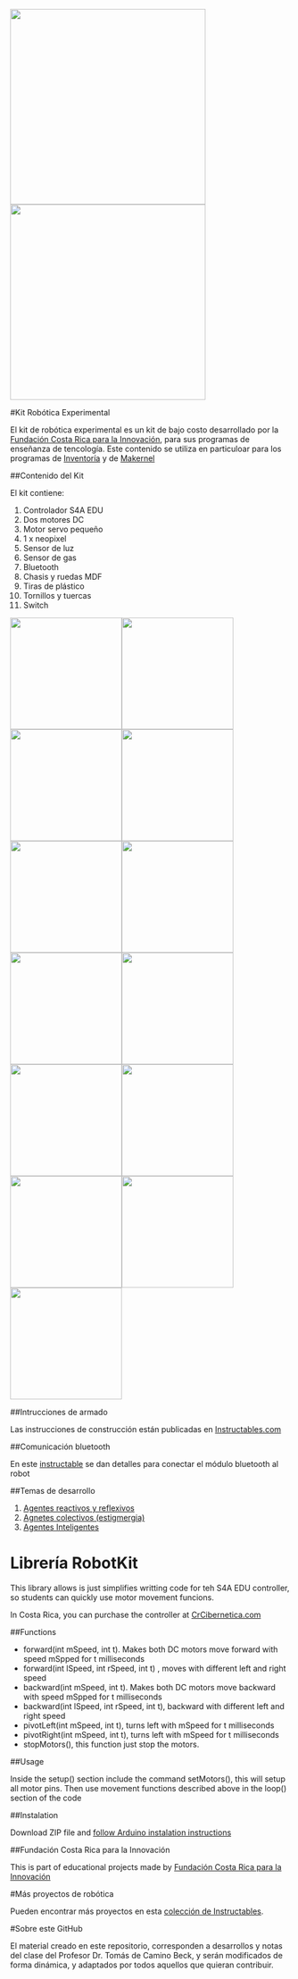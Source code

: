 <img src="https://github.com/tomasdecamino/Kit-Robotica-Experimental/blob/master/DSC_1220.jpg" width="350"><img src="https://github.com/tomasdecamino/Kit-Robotica-Experimental/blob/master/DSC_1222.jpg" width="350">

#Kit Robótica Experimental

El kit de robótica experimental es un kit de bajo costo desarrollado por la [Fundación Costa Rica para la Innovación](http://funcostarica.org/), para sus programas de enseñanza de tencología.  Este contenido se utiliza en particuloar para los programas de [Inventoría](https://www.facebook.com/inventoria/) y de [Makernel](https://www.facebook.com/MaKernel-121047394904445/)

##Contenido del Kit

El kit contiene:

1. Controlador S4A EDU
2. Dos motores DC
3. Motor servo pequeño
4. 1 x neopixel
5. Sensor de luz
6. Sensor de gas
7. Bluetooth
8. Chasis y ruedas MDF
9. Tiras de plástico
10. Tornillos y tuercas
11. Switch 

<img src="https://github.com/tomasdecamino/Kit-Robotica-Experimental/blob/master/Componentes_Images/BT.JPG" width="200"><img src="https://github.com/tomasdecamino/Kit-Robotica-Experimental/blob/master/Componentes_Images/BT.JPG" width="200"><img src="https://github.com/tomasdecamino/Kit-Robotica-Experimental/blob/master/Componentes_Images/BT.JPG" width="200"><img src="https://github.com/tomasdecamino/Kit-Robotica-Experimental/blob/master/DSC_1220.jpg" width="200"><img src="https://github.com/tomasdecamino/Kit-Robotica-Experimental/blob/master/Componentes_Images/BT.JPG" width="200"><img src="https://github.com/tomasdecamino/Kit-Robotica-Experimental/blob/master/Componentes_Images/BT.JPG" width="200"><img src="https://github.com/tomasdecamino/Kit-Robotica-Experimental/blob/master/Componentes_Images/BT.JPG" width="200"><img src="https://github.com/tomasdecamino/Kit-Robotica-Experimental/blob/master/Componentes_Images/BT.JPG" width="200"><img src="https://github.com/tomasdecamino/Kit-Robotica-Experimental/blob/master/Componentes_Images/BT.JPG" width="200"><img src="https://github.com/tomasdecamino/Kit-Robotica-Experimental/blob/master/Componentes_Images/BT.JPG" width="200"><img src="https://github.com/tomasdecamino/Kit-Robotica-Experimental/blob/master/Componentes_Images/BT.JPG" width="200"><img src="https://github.com/tomasdecamino/Kit-Robotica-Experimental/blob/master/Componentes_Images/BT.JPG" width="200"><img src="https://github.com/tomasdecamino/Kit-Robotica-Experimental/blob/master/Componentes_Images/BT.JPG" width="200">

##Intrucciones de armado

Las instrucciones de construcción están publicadas en [Instructables.com](http://www.instructables.com/id/KIt-Robot-Arduino-De-Inventoria-Ensamblado/)

##Comunicación bluetooth

En este [instructable](http://www.instructables.com/id/Kit-Robotica-Experimental-Bluetooth/) se dan detalles para conectar el módulo bluetooth al robot

##Temas de desarrollo

1. [Agentes reactivos y reflexivos](https://github.com/tomasdecamino/Kit-Robotica-Experimental/tree/master/Agentes_Reactivos_Reflexivos)
2. [Agnetes colectivos (estigmergia)](https://github.com/tomasdecamino/Kit-Robotica-Experimental/tree/master/Agentes_Colaborativos)
3. [Agentes Inteligentes](https://github.com/tomasdecamino/Kit-Robotica-Experimental/tree/master/Agentes_Inteligentes)


# Librería RobotKit

This library allows is just simplifies writting code for teh S4A EDU controller, so students can quickly use motor movement funcions.

In Costa Rica, you can purchase the controller at [CrCibernetica.com](http://www.crcibernetica.com/s4a-edu-robotic-controller/)

##Functions

- forward(int mSpeed, int t).  Makes both DC motors move forward with speed mSpped for t milliseconds
- forward(int lSpeed, int rSpeed, int t) , moves with different left and right speed
- backward(int mSpeed, int t).  Makes both DC motors move backward with speed mSpped for t milliseconds
- backward(int lSpeed, int rSpeed, int t), backward with different left and right speed
- pivotLeft(int mSpeed, int t), turns left with mSpeed for t milliseconds
- pivotRight(int mSpeed, int t), turns left with mSpeed for t milliseconds
- stopMotors(), this function just stop the motors.

##Usage

Inside the setup() section  include the command setMotors(), this will setup all motor pins. Then use movement functions described above in the loop() section of the code

##Instalation

Download ZIP file and [follow Arduino instalation instructions](http://www.arduino.cc/en/Guide/Libraries)

##Fundación Costa Rica para la Innovación

This is part of educational projects made by [Fundación Costa Rica para la Innovación](http://funcostarica.org/)

#Más proyectos de robótica

Pueden encontrar más proyectos en esta [colección de Instructables](http://www.instructables.com/id/Rob%C3%B3tica-Experimental/).


#Sobre este GitHub

El material creado en este repositorio, corresponden a desarrollos y notas del clase del Profesor Dr. Tomás de Camino Beck, y serán modificados de forma dinámica, y adaptados por todos aquellos que quieran contribuir.
